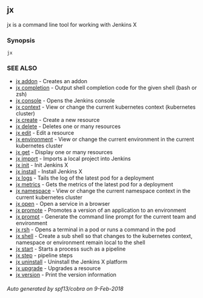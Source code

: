 ## jx

jx is a command line tool for working with Jenkins X

### Synopsis



 

```
jx
```

### SEE ALSO
* [jx addon](jx_addon.md)	 - Creates an addon
* [jx completion](jx_completion.md)	 - Output shell completion code for the given shell (bash or zsh)
* [jx console](jx_console.md)	 - Opens the Jenkins console
* [jx context](jx_context.md)	 - View or change the current kubernetes context (kubernetes cluster)
* [jx create](jx_create.md)	 - Create a new resource
* [jx delete](jx_delete.md)	 - Deletes one or many resources
* [jx edit](jx_edit.md)	 - Edit a resource
* [jx environment](jx_environment.md)	 - View or change the current environment in the current kubernetes cluster
* [jx get](jx_get.md)	 - Display one or many resources
* [jx import](jx_import.md)	 - Imports a local project into Jenkins
* [jx init](jx_init.md)	 - Init Jenkins X
* [jx install](jx_install.md)	 - Install Jenkins X
* [jx logs](jx_logs.md)	 - Tails the log of the latest pod for a deployment
* [jx metrics](jx_metrics.md)	 - Gets the metrics of the latest pod for a deployment
* [jx namespace](jx_namespace.md)	 - View or change the current namespace context in the current kubernetes cluster
* [jx open](jx_open.md)	 - Open a service in a browser
* [jx promote](jx_promote.md)	 - Promotes a version of an application to an environment
* [jx prompt](jx_prompt.md)	 - Generate the command line prompt for the current team and environment
* [jx rsh](jx_rsh.md)	 - Opens a terminal in a pod or runs a command in the pod
* [jx shell](jx_shell.md)	 - Create a sub shell so that changes to the kubernetes context, namespace or environment remain local to the shell
* [jx start](jx_start.md)	 - Starts a process such as a pipeline
* [jx step](jx_step.md)	 - pipeline steps
* [jx uninstall](jx_uninstall.md)	 - Uninstall the Jenkins X platform
* [jx upgrade](jx_upgrade.md)	 - Upgrades a resource
* [jx version](jx_version.md)	 - Print the version information

###### Auto generated by spf13/cobra on 9-Feb-2018

